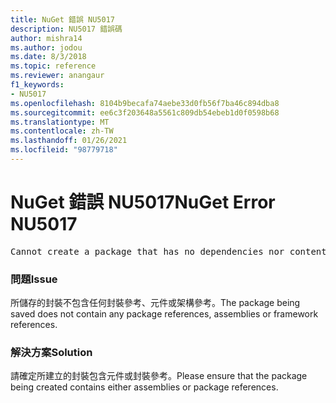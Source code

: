 ```yaml
---
title: NuGet 錯誤 NU5017
description: NU5017 錯誤碼
author: mishra14
ms.author: jodou
ms.date: 8/3/2018
ms.topic: reference
ms.reviewer: anangaur
f1_keywords:
- NU5017
ms.openlocfilehash: 8104b9becafa74aebe33d0fb56f7ba46c894dba8
ms.sourcegitcommit: ee6c3f203648a5561c809db54ebeb1d0f0598b68
ms.translationtype: MT
ms.contentlocale: zh-TW
ms.lasthandoff: 01/26/2021
ms.locfileid: "98779718"
---
```

# <a name="nuget-error-nu5017"></a><span data-ttu-id="d5204-103">NuGet 錯誤 NU5017</span><span class="sxs-lookup"><span data-stu-id="d5204-103">NuGet Error NU5017</span></span>
<pre>Cannot create a package that has no dependencies nor content.</pre>

### <a name="issue"></a><span data-ttu-id="d5204-104">問題</span><span class="sxs-lookup"><span data-stu-id="d5204-104">Issue</span></span>

<span data-ttu-id="d5204-105">所儲存的封裝不包含任何封裝參考、元件或架構參考。</span><span class="sxs-lookup"><span data-stu-id="d5204-105">The package being saved does not contain any package references, assemblies or framework references.</span></span>


### <a name="solution"></a><span data-ttu-id="d5204-106">解決方案</span><span class="sxs-lookup"><span data-stu-id="d5204-106">Solution</span></span>

<span data-ttu-id="d5204-107">請確定所建立的封裝包含元件或封裝參考。</span><span class="sxs-lookup"><span data-stu-id="d5204-107">Please ensure that the package being created contains either assemblies or package references.</span></span>

